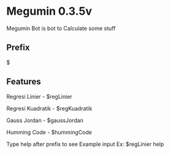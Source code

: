 # Megumin 0.3.5v
Megumin Bot is bot to Calculate some stuff

## Prefix
$

## Features
Regresi Linier - $regLinier 

Regresi Kuadratik - $regKuadratik 

Gauss Jordan - $gaussJordan

Humming Code - $hummingCode

Type help after prefix to see Example input
Ex: $regLinier help

